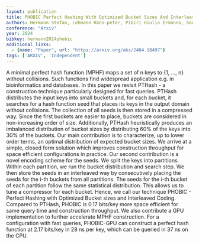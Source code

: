 ```yaml
---
layout: publication
title: PHOBIC Perfect Hashing With Optimized Bucket Sizes And Interleaved Coding
authors: Hermann Stefan, Lehmann Hans-peter, Pibiri Giulio Ermanno, Sanders Peter, Walzer Stefan
conference: "Arxiv"
year: 2024
bibkey: hermann2024phobic
additional_links:
  - {name: "Paper", url: "https://arxiv.org/abs/2404.18497"}
tags: ['ARXIV', 'Independent']
---
```

A minimal perfect hash function (MPHF) maps a set of n keys to \{1, ..., n\} without collisions. Such functions find widespread application e.g. in bioinformatics and databases. In this paper we revisit PTHash - a construction technique particularly designed for fast queries. PTHash distributes the input keys into small buckets and, for each bucket, it searches for a hash function seed that places its keys in the output domain without collisions. The collection of all seeds is then stored in a compressed way. Since the first buckets are easier to place, buckets are considered in non-increasing order of size. Additionally, PTHash heuristically produces an imbalanced distribution of bucket sizes by distributing 60&#37; of the keys into 30&#37; of the buckets. Our main contribution is to characterize, up to lower order terms, an optimal distribution of expected bucket sizes. We arrive at a simple, closed form solution which improves construction throughput for space efficient configurations in practice. Our second contribution is a novel encoding scheme for the seeds. We split the keys into partitions. Within each partition, we run the bucket distribution and search step. We then store the seeds in an interleaved way by consecutively placing the seeds for the i-th buckets from all partitions. The seeds for the i-th bucket of each partition follow the same statistical distribution. This allows us to tune a compressor for each bucket. Hence, we call our technique PHOBIC - Perfect Hashing with Optimized Bucket sizes and Interleaved Coding. Compared to PTHash, PHOBIC is 0.17 bits/key more space efficient for same query time and construction throughput. We also contribute a GPU implementation to further accelerate MPHF construction. For a configuration with fast queries, PHOBIC-GPU can construct a perfect hash function at 2.17 bits/key in 28 ns per key, which can be queried in 37 ns on the CPU.
